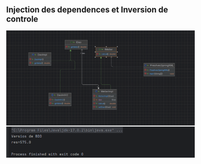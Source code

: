 <h2>Injection des dependences et Inversion de controle</h2>
<img src="Captures/img.png">
<img src="Captures/img_1.png">
